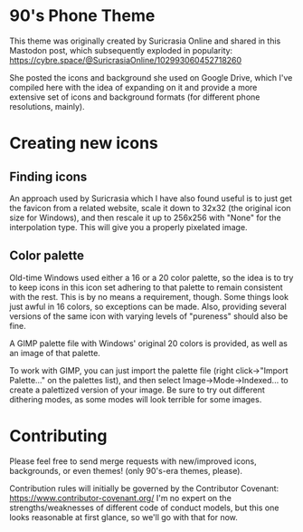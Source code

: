 90's Phone Theme
================

This theme was originally created by Suricrasia Online and shared in this Mastodon post, which subsequently exploded in
popularity:
https://cybre.space/@SuricrasiaOnline/102993060452718260

She posted the icons and background she used on Google Drive, which I've compiled here with the idea of
expanding on it and provide a more extensive set of icons and background formats (for different phone
resolutions, mainly).


Creating new icons
==============

Finding icons
---

An approach used by Suricrasia which I have also found useful is to just get the favicon from a related
website, scale it down to 32x32 (the original icon size for Windows), and then rescale it up to 256x256 with
"None" for the interpolation type. This will give you a properly pixelated image. 

Color palette
---

Old-time Windows used either a 16 or a 20 color palette, so the idea is to try to keep icons in this icon set
adhering to that palette to remain consistent with the rest. This is by no means a requirement, though. Some
things look just awful in 16 colors, so exceptions can be made. Also, providing several versions of the same
icon with varying levels of "pureness" should also be fine.

A GIMP palette file with Windows' original 20 colors is provided, as well as an image of that palette.

To work with GIMP, you can just import the palette file (right click->"Import Palette..." on the palettes 
list), and then select Image->Mode->Indexed... to create a palettized version of your image. Be sure to try
out different dithering modes, as some modes will look terrible for some images.

Contributing
============

Please feel free to send merge requests with new/improved icons, backgrounds, or even themes! (only 90's-era
themes, please).

Contribution rules will initially be governed by the Contributor Covenant: https://www.contributor-covenant.org/
I'm no expert on the strengths/weaknesses of different code of conduct models, but this one looks reasonable
at first glance, so we'll go with that for now.

